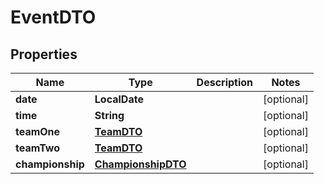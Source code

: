 

# EventDTO

## Properties

Name | Type | Description | Notes
------------ | ------------- | ------------- | -------------
**date** | **LocalDate** |  |  [optional]
**time** | **String** |  |  [optional]
**teamOne** | [**TeamDTO**](TeamDTO.md) |  |  [optional]
**teamTwo** | [**TeamDTO**](TeamDTO.md) |  |  [optional]
**championship** | [**ChampionshipDTO**](ChampionshipDTO.md) |  |  [optional]




